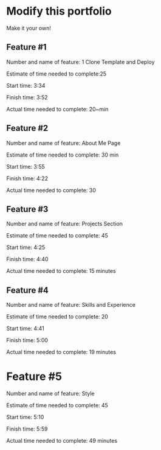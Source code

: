 # Modify this portfolio

Make it your own!

## Feature #1

Number and name of feature: 1 Clone Template and Deploy

Estimate of time needed to complete:25

Start time: 3:34

Finish time: 3:52

Actual time needed to complete: 20~min

## Feature #2

Number and name of feature: About Me Page

Estimate of time needed to complete: 30 min

Start time: 3:55

Finish time: 4:22

Actual time needed to complete: 30

## Feature #3

Number and name of feature: Projects Section

Estimate of time needed to complete: 45

Start time: 4:25

Finish time: 4:40

Actual time needed to complete: 15 minutes

## Feature #4

Number and name of feature: Skills and Experience

Estimate of time needed to complete: 20

Start time: 4:41

Finish time: 5:00

Actual time needed to complete: 19 minutes

# Feature #5

Number and name of feature: Style

Estimate of time needed to complete: 45

Start time: 5:10

Finish time: 5:59

Actual time needed to complete: 49 minutes